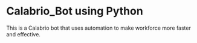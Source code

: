 # Calabrio_Bot using Python
 This is a Calabrio bot that uses automation to make workforce more faster and effective.
